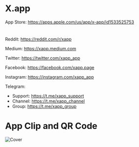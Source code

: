 # X.app

App Store: https://apps.apple.com/us/app/x-app/id1533525753

#

Reddit: https://reddit.com/r/xapp

Medium: https://xapp.medium.com

Twitter: https://twitter.com/xapp_app

Facebook: https://facebook.com/xapp.page

Instagram: https://instagram.com/xapp_app

Telegram:
- Support: https://t.me/xapp_support
- Channel: https://t.me/xapp_channel
- Group: https://t.me/xapp_group


# App Clip and QR Code

![Cover](https://user-images.githubusercontent.com/7535389/126345238-5abc1486-9b0f-49de-81fd-7d4ee9655b46.png)


